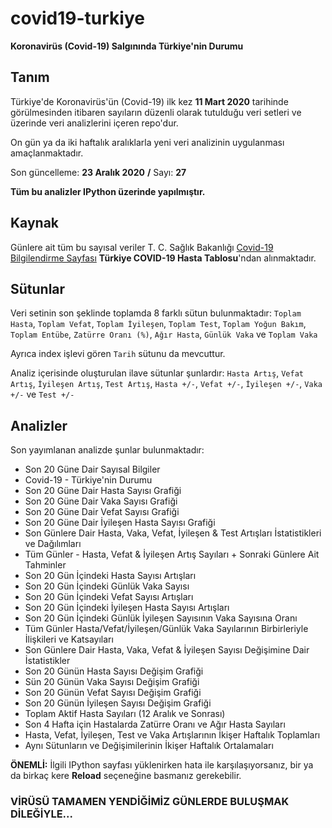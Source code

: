 # covid19-turkiye

**Koronavirüs (Covid-19) Salgınında Türkiye'nin Durumu**

## Tanım

Türkiye'de Koronavirüs'ün (Covid-19) ilk kez **11 Mart 2020** tarihinde görülmesinden itibaren sayıların düzenli olarak tutulduğu veri setleri ve üzerinde veri analizlerini içeren repo'dur.

On gün ya da iki haftalık aralıklarla yeni veri analizinin uygulanması amaçlanmaktadır.

Son güncelleme: **23 Aralık 2020** **/** Sayı: **27**

**Tüm bu analizler IPython üzerinde yapılmıştır.**

## Kaynak

Günlere ait tüm bu sayısal veriler T. C. Sağlık Bakanlığı [Covid-19 Bilgilendirme Sayfası](https://covid19.saglik.gov.tr/) **Türkiye COVID-19 Hasta Tablosu**'ndan alınmaktadır.

## Sütunlar

Veri setinin son şeklinde toplamda 8 farklı sütun bulunmaktadır: `Toplam Hasta`, `Toplam Vefat`, `Toplam İyileşen`, `Toplam Test`, `Toplam Yoğun Bakım`, `Toplam Entübe`, `Zatürre Oranı (%)`, `Ağır Hasta`, `Günlük Vaka` ve `Toplam Vaka`

Ayrıca index işlevi gören `Tarih` sütunu da mevcuttur.

Analiz içerisinde oluşturulan ilave sütunlar şunlardır: `Hasta Artış`, `Vefat Artış`, `İyileşen Artış`, `Test Artış`, `Hasta +/-`, `Vefat +/-`, `İyileşen +/-`, `Vaka +/-` ve `Test +/-`

## Analizler

Son yayımlanan analizde şunlar bulunmaktadır:
* Son 20 Güne Dair Sayısal Bilgiler
* Covid-19 - Türkiye'nin Durumu
* Son 20 Güne Dair Hasta Sayısı Grafiği
* Son 20 Güne Dair Vaka Sayısı Grafiği
* Son 20 Güne Dair Vefat Sayısı Grafiği
* Son 20 Güne Dair İyileşen Hasta Sayısı Grafiği
* Son Günlere Dair Hasta, Vaka, Vefat, İyileşen & Test Artışları İstatistikleri ve Dağılımları
* Tüm Günler - Hasta, Vefat & İyileşen Artış Sayıları + Sonraki Günlere Ait Tahminler
* Son 20 Gün İçindeki Hasta Sayısı Artışları
* Son 20 Gün İçindeki Günlük Vaka Sayısı
* Son 20 Gün İçindeki Vefat Sayısı Artışları
* Son 20 Gün İçindeki İyileşen Hasta Sayısı Artışları
* Son 20 Gün İçindeki Günlük İyileşen Sayısının Vaka Sayısına Oranı
* Tüm Günler Hasta/Vefat/İyileşen/Günlük Vaka Sayılarının Birbirleriyle İlişkileri ve Katsayıları
* Son Günlere Dair Hasta, Vaka, Vefat & İyileşen Sayısı Değişimine Dair İstatistikler
* Son 20 Günün Hasta Sayısı Değişim Grafiği
* Sün 20 Günün Vaka Sayısı Değişim Grafiği
* Son 20 Günün Vefat Sayısı Değişim Grafiği
* Son 20 Günün İyileşen Sayısı Değişim Grafiği
* Toplam Aktif Hasta Sayıları (12 Aralık ve Sonrası)
* Son 4 Hafta için Hastalarda Zatürre Oranı ve Ağır Hasta Sayıları
* Hasta, Vefat, İyileşen, Test ve Vaka Artışlarının İkişer Haftalık Toplamları
* Aynı Sütunların ve Değişimilerinin İkişer Haftalık Ortalamaları

**ÖNEMLİ:** İlgili IPython sayfası yüklenirken hata ile karşılaşıyorsanız, bir ya da birkaç kere **Reload** seçeneğine basmanız gerekebilir.

### VİRÜSÜ TAMAMEN YENDİĞİMİZ GÜNLERDE BULUŞMAK DİLEĞİYLE...
